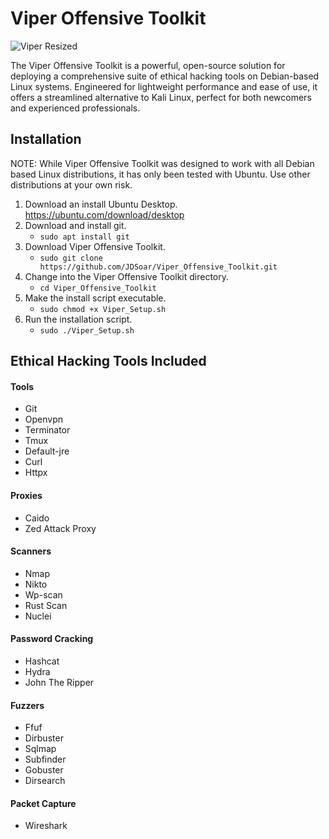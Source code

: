 # Viper Offensive Toolkit

![Viper Resized](https://github.com/user-attachments/assets/bcab777a-95a1-4a93-ba35-5dd179105774)



The Viper Offensive Toolkit is a powerful, open-source solution for deploying a comprehensive suite of ethical hacking tools on Debian-based Linux systems. Engineered for lightweight performance and ease of use, it offers a streamlined alternative to Kali Linux, perfect for both newcomers and experienced professionals. 




## Installation

NOTE: While Viper Offensive Toolkit was designed to work with all Debian based Linux distributions, it has only been tested with Ubuntu. Use other distributions at your own risk.

1. Download an install Ubuntu Desktop. https://ubuntu.com/download/desktop
2. Download and install git.
   - `sudo apt install git`
4. Download Viper Offensive Toolkit.
    - `sudo git clone https://github.com/JDSoar/Viper_Offensive_Toolkit.git`
5. Change into the Viper Offensive Toolkit directory.
   - `cd Viper_Offensive_Toolkit`
6. Make the install script executable.
   - `sudo chmod +x Viper_Setup.sh`
7. Run the installation script.
   - `sudo ./Viper_Setup.sh`
   

## Ethical Hacking Tools Included

#### Tools
- Git
- Openvpn
- Terminator
- Tmux
- Default-jre
- Curl
- Httpx


#### Proxies
- Caido
- Zed Attack Proxy

#### Scanners
- Nmap
- Nikto
- Wp-scan
- Rust Scan
- Nuclei

#### Password Cracking
- Hashcat
- Hydra
- John The Ripper

#### Fuzzers
- Ffuf
- Dirbuster
- Sqlmap
- Subfinder
- Gobuster
- Dirsearch

#### Packet Capture
- Wireshark
